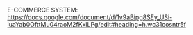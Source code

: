 E-COMMERCE SYSTEM: https://docs.google.com/document/d/1v9aBipg8SEy_USi-iuaYab0OfttMu04raoM2fKxlLPg/edit#heading=h.wc31cosntr5f
